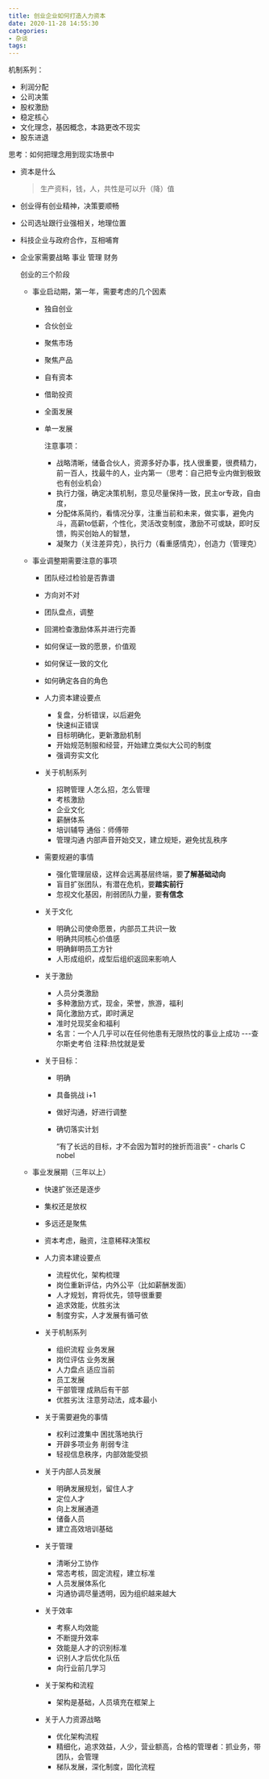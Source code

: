 ```yaml
---
title: 创业企业如何打造人力资本
date: 2020-11-28 14:55:30
categories: 
- 杂谈
tags:
---
```


机制系列：

- 利润分配
- 公司决策
- 股权激励
- 稳定核心
- 文化理念，基因概念，本路更改不现实
- 股东进退



思考：如何把理念用到现实场景中



- 资本是什么

  > 生产资料，钱，人，共性是可以升（降）值 

- 创业得有创业精神，决策要顺畅

- 公司选址跟行业强相关，地理位置 

- 科技企业与政府合作，互相哺育

- 企业家需要战略 事业 管理 财务

  

  创业的三个阶段

  - 事业启动期，第一年，需要考虑的几个因素

    - 独自创业

    - 合伙创业

    - 聚焦市场

    - 聚焦产品

    - 自有资本

    - 借助投资

    - 全面发展

    - 单一发展

      注意事项：

      - 战略清晰，储备合伙人，资源多好办事，找人很重要，很费精力，前一百人，找最牛的人，业内第一（思考：自己把专业内做到极致也有创业机会）
      - 执行力强，确定决策机制，意见尽量保持一致，民主or专政，自由度，
      - 分配体系简约，看情况分享，注重当前和未来，做实事，避免内斗，高薪to低薪，个性化，灵活改变制度，激励不可或缺，即时反馈，购买创始人的智慧，
      - 凝聚力（关注差异克），执行力（看重感情克），创造力（管理克）

  - 事业调整期需要注意的事项

    - 团队经过检验是否靠谱

    - 方向对不对

    - 团队盘点，调整

    - 回溯检查激励体系并进行完善 

    - 如何保证一致的愿景，价值观

    - 如何保证一致的文化

    - 如何确定各自的角色

    - 人力资本建设要点

      - 复盘，分析错误，以后避免
      - 快速纠正错误
      - 目标明确化，更新激励机制
      - 开始规范制服和经营，开始建立类似大公司的制度
      - 强调夯实文化

    - 关于机制系列

      - 招聘管理 人怎么招，怎么管理
      - 考核激励 
      - 企业文化
      - 薪酬体系
      - 培训辅导 通俗：师傅带
      - 管理沟通  内部声音开始交叉，建立规矩，避免扰乱秩序

    - 需要规避的事情

      - 强化管理层级，这样会远离基层终端，要**了解基础动向**
      - 盲目扩张团队，有潜在危机，要**踏实前行**
      - 忽视文化基因，削弱团队力量，要**有信念**

    - 关于文化

      - 明确公司使命愿景，内部员工共识一致
      - 明确共同核心价值感
      - 明确鲜明员工方针
      - 人形成组织，成型后组织返回来影响人

    - 关于激励

      - 人员分类激励
      - 多种激励方式，现金，荣誉，旅游，福利
      - 简化激励方式，即时满足
      - 准时兑现奖金和福利
      - 名言：一个人几乎可以在任何他患有无限热忱的事业上成功 ---查尔斯史考伯  注释:热忱就是爱

    - 关于目标：

      - 明确

      - 具备挑战 i+1

      - 做好沟通，好进行调整

      - 确切落实计划

        “有了长远的目标，才不会因为暂时的挫折而沮丧” - charls C nobel

  - 事业发展期（三年以上）

    - 快速扩张还是逐步

    - 集权还是放权

    - 多远还是聚焦

    - 资本考虑，融资，注意稀释决策权

    - 人力资本建设要点

      - 流程优化，架构梳理
      - 岗位重新评估，内外公平（比如薪酬发面）
      - 人才规划，育将优先，领导很重要
      - 追求效能，优胜劣汰
      - 制度夯实，人才发展有循可依

    - 关于机制系列

      - 组织流程  业务发展
      - 岗位评估 业务发展
      - 人力盘点  适应当前
      - 员工发展
      - 干部管理 成熟后有干部
      - 优胜劣汰   注意劳动法，成本最小

    - 关于需要避免的事情

      - 权利过渡集中  困扰落地执行
      - 开辟多项业务  削弱专注
      - 轻视信息秩序，内部效能受损

    - 关于内部人员发展

      - 明确发展规划，留住人才
      - 定位人才
      - 向上发展通道
      - 储备人员
      - 建立高效培训基础

    - 关于管理

      - 清晰分工协作
      - 常态考核，固定流程，建立标准
      - 人员发展体系化
      - 沟通协调尽量透明，因为组织越来越大

    - 关于效率

      - 考察人均效能
      - 不断提升效率
      - 效能是人才的识别标准
      - 识别人才后优化队伍
      - 向行业前几学习

    - 关于架构和流程

      - 架构是基础，人员填充在框架上

        

    - 关于人力资源战略

      - 优化架构流程
      - 精细化，追求效益，人少，营业额高，合格的管理者：抓业务，带团队，会管理
      - 梯队发展，深化制度，固化流程